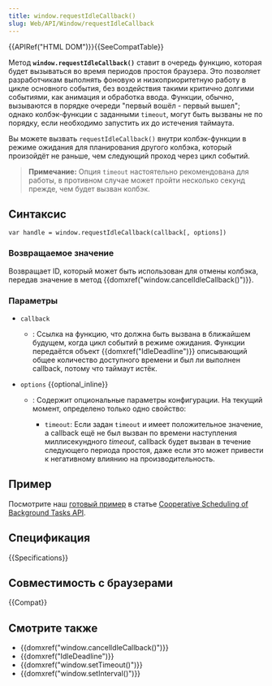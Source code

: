 ```yaml
---
title: window.requestIdleCallback()
slug: Web/API/Window/requestIdleCallback
---
```


{{APIRef("HTML DOM")}}{{SeeCompatTable}}

Метод **`window.requestIdleCallback()`** ставит в очередь функцию, которая будет вызываться во время периодов простоя браузера. Это позволяет разработчикам выполнять фоновую и низкоприоритетную работу в цикле основного события, без воздействия такими критично долгими событиями, как анимация и обработка ввода. Функции, обычно, вызываются в порядке очереди "первый вошёл - первый вышел"; однако колбэк-функции с заданными `timeout`, могут быть вызваны не по порядку, если необходимо запустить их до истечения таймаута.

Вы можете вызвать `requestIdleCallback()` внутри колбэк-функции в режиме ожидания для планирования другого колбэка, который произойдёт не раньше, чем следующий проход через цикл событий.

> **Примечание:** Опция `timeout` настоятельно рекомендована для работы, в противном случае может пройти несколько секунд прежде, чем будет вызван колбэк.

## Синтаксис

```
var handle = window.requestIdleCallback(callback[, options])
```

### Возвращаемое значение

Возвращает ID, который может быть использован для отмены колбэка, передав значение в метод {{domxref("window.cancelIdleCallback()")}}.

### Параметры

- `callback`
  - : Ссылка на функцию, что должна быть вызвана в ближайшем будущем, когда цикл событий в режиме ожидания. Функции передаётся объект {{domxref("IdleDeadline")}} описывающий общее количество доступного времени и был ли выполнен callback, потому что таймаут истёк.
- `options` {{optional_inline}}

  - : Содержит опциональные параметры конфигурации. На текущий момент, определено только одно свойство:

    - `timeout`: Если задан `timeout` и имеет положительное значение, а callback ещё не был вызван по времени наступления миллисекундного _timeout_, callback будет вызван в течение следующего периода простоя, даже если это может привести к негативному влиянию на производительность.

## Пример

Посмотрите наш [готовый пример](/ru/docs/Web/API/Background_Tasks_API#Example) в статье [Cooperative Scheduling of Background Tasks API](/ru/docs/Web/API/Background_Tasks_API).

## Спецификация

{{Specifications}}

## Совместимость с браузерами

{{Compat}}

## Смотрите также

- {{domxref("window.cancelIdleCallback()")}}
- {{domxref("IdleDeadline")}}
- {{domxref("window.setTimeout()")}}
- {{domxref("window.setInterval()")}}
